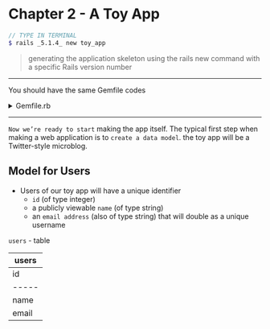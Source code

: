 # Chapter 2 - A Toy App
```scss
// TYPE IN TERMINAL
$ rails _5.1.4_ new toy_app
```

> generating the application skeleton using the rails new command with a specific Rails version number

---
You should have the same Gemfile codes
<details>
<summary>Gemfile.rb</summary>

```rb
source 'https://rubygems.org'

git_source(:github) do |repo_name|
  repo_name = "#{repo_name}/#{repo_name}" unless repo_name.include?("/")
  "https://github.com/#{repo_name}.git"
end

gem 'rails', '~> 5.1.4'
gem 'puma', '~> 3.7'
gem 'sass-rails', '~> 5.0'
gem 'uglifier', '>= 1.3.0'
# gem 'therubyracer', platforms: :ruby
gem 'coffee-rails', '~> 4.2'
gem 'turbolinks', '~> 5'
gem 'jbuilder', '~> 2.5'
# gem 'redis', '~> 3.0'
# gem 'bcrypt', '~> 3.1.7'
# gem 'capistrano-rails', group: :development
group :development, :test do
  gem 'sqlite3', '1.3.13'
  gem 'byebug', platforms: [:mri, :mingw, :x64_mingw]
  gem 'capybara', '~> 2.13'
  gem 'selenium-webdriver'
end

group :development do
  gem 'web-console', '>= 3.5.0'
  gem 'listen', '>= 3.0.5', '< 3.2'
  gem 'spring'
  gem 'spring-watcher-listen', '~> 2.0.0'
end

group :production do
  gem 'pg', '0.21.0'
end

gem 'tzinfo-data', platforms: [:mingw, :mswin, :x64_mingw, :jruby]
```
> Next, we’ll use a text editor to update the Gemfile needed by Bundler
```rb
$ bundle install --without production
```
> We will install the local gems while suppressing the installation of production gems using the --without production option

</details>

---
`Now we’re ready to start` making the app itself. The typical first step when making a web application is to `create a data model`. the toy app will be a Twitter-style microblog.
## Model for Users
- Users of our toy app will have a unique identifier
    - `id` (of type integer)
    - a publicly viewable `name` (of type string)
    - an `email address` (also of type string) that will double as a unique username

`users` - table

|users|
|-------------|
|id   |integer|
|-----|-------|
|name |string |
|email|string |

